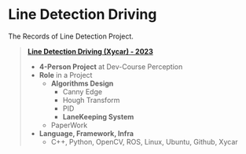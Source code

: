 # Line Detection Driving 
The Records of Line Detection Project.

> ****<a href = https://www.notion.so/Offline-Xycar-Drive-b395e5a9a12b4458b6e1705aa91a4116>Line Detection Driving (Xycar) - 2023</a>****
> 
> - **4-Person Project** at Dev-Course Perception
> - **Role** in a Project
>     - **Algorithms Design**
>         - Canny Edge
>         - Hough Transform
>         - PID
>         - **LaneKeeping System**
>     - PaperWork
> - **Language, Framework, Infra**
>     - C++, Python, OpenCV, ROS, Linux, Ubuntu, Github, Xycar
